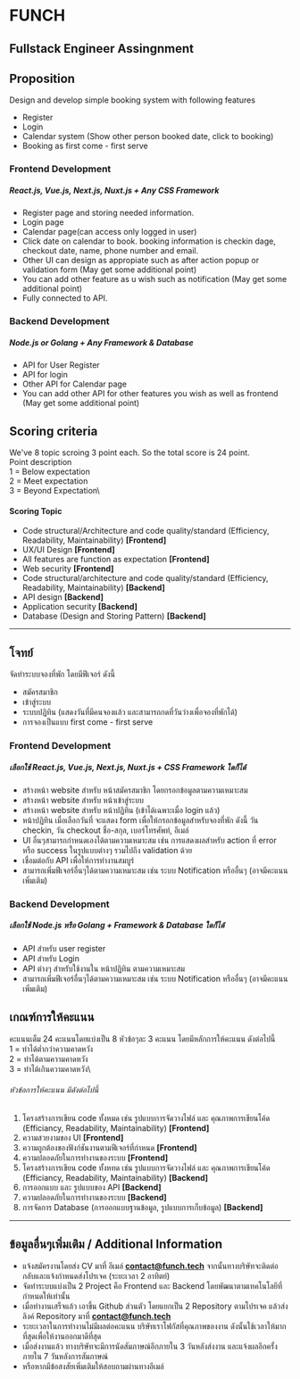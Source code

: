 # FUNCH
## Fullstack Engineer Assingnment

## Proposition
Design and develop simple booking system with following features
- Register
- Login
- Calendar system (Show other person booked date, click to booking)
- Booking as first come - first serve

### Frontend Development 
##### React.js, Vue.js, Next.js, Nuxt.js + Any CSS Framework
- Register page and storing needed information.
- Login page
- Calendar page(can access only logged in user)
- Click date on calendar to book. booking information is checkin dage, checkout date, name, phone number and email.
- Other UI can design as appropiate such as after action popup or validation form (May get some additional point)
- You can add other feature as u wish such as notification (May get some additional point)
- Fully connected to API.

### Backend Development 
##### Node.js or Golang + Any Framework & Database
- API for User Register
- API for login
- Other API for Calendar page
- You can add other API for other features you wish as well as frontend (May get some additional point)

## Scoring criteria
We've 8 topic scroing 3 point each. So the total score is 24 point.\
Point description\
1 = Below expectation\
2 = Meet expectation\
3 = Beyond Expectation\
#### Scoring Topic
- Code structural/Architecture and code quality/standard (Efficiency, Readability, Maintainability) **[Frontend]**
- UX/UI Design **[Frontend]**
- All features are function as expectation **[Frontend]**
- Web security **[Frontend]**
- Code structural/architecture and code quality/standard (Efficiency, Readability, Maintainability) **[Backend]**
- API design **[Backend]**
- Application security **[Backend]**
- Database (Design and Storing Pattern) **[Backend]**

-----

## โจทย์
จัดทำระบบจองที่พัก โดยมีฟีเจอร์ ดังนี้
- สมัครสมาชิก
- เข้าสู่ระบบ
- ระบบปฏิทิน (แสดงวันที่มีคนจองแล้ว และสามารถกดที่วันว่างเพื่อจองที่พักได้)
- การจองเป็นแบบ first come - first serve
### Frontend Development 
##### เลือกใช้ React.js, Vue.js, Next.js, Nuxt.js + CSS Framework ใดก็ได้
- สร้างหน้า website สำหรับ หน้าสมัครสมาชิก โดยกรอกข้อมูลตามความเหมาะสม
- สร้างหน้า website สำหรับ หน้าเข้าสู่ระบบ
- สร้างหน้า website สำหรับ หน้าปฏิทิน (เข้าได้เฉพาะเมื่อ login แล้ว)
- หน้าปฏิทิน เมื่อเลือกวันที่ จะแสดง form เพื่อให้กรอกข้อมูลสำหรับจองที่พัก ดังนี้ วัน checkin, วัน checkout ชื่อ-สกุล, เบอร์โทรศัพท์, อีเมล์
- UI อื่นๆสามารถกำหนดเองได้ตามความเหมาะสม เช่น การแสดงผลสำหรับ action ที่ error หรือ success ในรูปแบบต่างๆ รวมไปถึง validation ด้วย
- เชื่อมต่อกับ API เพื่อให้การทำงานสมบูร์
- สามารถเพิ่มฟีเจอร์อื่นๆได้ตามความเหมาะสม เช่น ระบบ Notification หรืออื่นๆ (อาจมีคะแนนเพิ่มเติม)

### Backend Development 
##### เลือกใช้ Node.js หรือ Golang + Framework & Database ใดก็ได้
- API สำหรับ user register
- API สำหรับ Login
- API ต่างๆ สำหรับใช้งานใน หน้าปฏิทิน ตามความเหมาะสม
- สามารถเพิ่มฟีเจอร์อื่นๆได้ตามความเหมาะสม เช่น ระบบ Notification หรืออื่นๆ (อาจมีคะแนนเพิ่มเติม)

## เกณฑ์การให้คะแนน
คะแนนเต็ม 24 คะแนนโดยแบ่งเป็น 8 หัวข้อๆละ 3 คะแนน โดยมีหลักการให้คะแนน ดังต่อไปนี้\
1 = ทำได้ต่ำกว่าความคาดหวัง\
2 = ทำได้ตามความคาดหวัง\
3 = ทำได้เกินความคาดหวัง\
###### หัวข้อการให้คะแนน มีดังต่อไปนี้
1. โครงสร้างการเขียน code ทั้งหมด เช่น รูปแบบการจัดวางไฟล์ และ คุณภาพการเขียนโค้ด (Efficiancy, Readability, Maintainability) **[Frontend]** 
2. ความสวยงามของ UI **[Frontend]** 
3. ความถูกต้องของฟังก์ชันงานตามฟีเจอร์ที่กำหนด **[Frontend]** 
4. ความปลอดภัยในการทำงานของระบบ **[Frontend]** 
5. โครงสร้างการเขียน code ทั้งหทด เช่น รูปแบบการจัดวางไฟล์ และ คุณภาพการเขียนโค้ด (Efficiancy, Readability, Maintainability) **[Backend]** 
6. การออกแบบ และ รูปแบบของ API **[Backend]** 
7. ความปลอดภัยในการทำงานของระบบ **[Backend]** 
8. การจัดการ Database (การออกแบบฐานข้อมูล, รูปแบบการเก็บข้อมูล) **[Backend]** 
---
## ข้อมูลอื่นๆเพิ่มเติม / Additional Information
- แจ้งสมัครงานโดยส่ง CV มาที่ อีเมล์ **contact@funch.tech** จากนั้นทางบริษัทจะติดต่อกลับและแจ้งกำหนดส่งโปรเจค (ระยะเวลา 2 อาทิตย์)
- จัดทำระบบแบ่งเป็น 2 Project คือ Frontend และ Backend โดยพัฒนาตามเทคโนโลยีที่กำหนดให้เท่านั้น
- เมื่อทำงานเสร็จแล้ว เอาขึ้น Github ส่วนตัว โดยแยกเป็น 2 Repository ตามโปรเจค แล้วส่งลิงค์ Repository มาที่ **contact@funch.tech**
- ระยะเวลาในการทำงานไม่มีผลต่อคะแนน บริษัทเราโฟกัสที่คุณภาพของงาน ดังนั้นใช้เวลาให้มากที่สุดเพื่อให้งานออกมาดีที่สุด
- เมื่อส่งงานแล้ว ทางบริษัทจะมีการนัดสัมภาษณ์อีกภายใน 3 วันหลังส่งงาน และแจ้งผลอีกครั้งภายใน 7 วันหลังการสัมภาษณ์
- หรือหากมีข้อสงสัยเพิ่มเติมให้สอบถามผ่านทางอีเมล์



